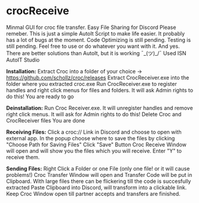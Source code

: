 # crocReceive
Minmal GUI for croc file transfer. Easy File Sharing for Discord
Please remeber. This is just a simple AutoIt Script to make life easier. It probably has a lot of bugs at the moment.
Code Optimizing is still pending. Testing is still pending. Feel free to use or do whatever you want with it.
And yes. There are better solutions than AutoIt, but it is working ¯\_(ツ)_/¯ Used ISN AutoIT Studio

**Installation:**
Extract Croc into a folder of your choice -> https://github.com/schollz/croc/releases 
Extract CrocReceiver.exe into the folder where you extracted croc.exe 
Run CrocReceiver.exe to register handles and right click menus for files and folders. It will ask Admin rights to do this! 
You are ready to go

**Deinstallation:**
Run Croc Receiver.exe. It will unregister handles and remove right click menus. It will ask for Admin rights to do this! 
Delete Croc and CrocReceiver files
You are done

**Receiving Files:**
Click a croc:// Link in Discord and choose to open with external app. 
In the popup choose where to save the files by clicking "Choose Path for Saving Files"
Click "Save" Button
Croc Receive Window will open and will show you the files which you will receive. Enter "Y" to receive them.

**Sending Files:**
Right Click a Folder or one File (only one file! or it will cause problems!)
Croc Transfer Window will open and Transfer Code will be put in Clipboard. With large files there can be flickering till the code is succesfully extracted 
Paste Clipboard into Discord, will transform into a clickable link.
Keep Croc Window open till partner accepts and transfers are finished.
